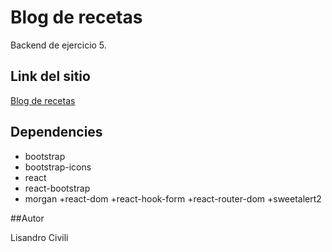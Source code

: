 # Blog de recetas

Backend de ejercicio 5.

## Link del sitio

[Blog de recetas](https://recetas-rolling.netlify.app/)

## Dependencies
+ bootstrap
+ bootstrap-icons
+ react
+ react-bootstrap
+ morgan
+react-dom
+react-hook-form
+react-router-dom
+sweetalert2

##Autor

Lisandro Civili

